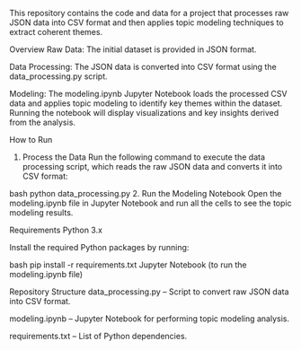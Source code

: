 This repository contains the code and data for a project that processes raw JSON data into CSV format and then applies topic modeling techniques to extract coherent themes.

Overview
Raw Data:
The initial dataset is provided in JSON format.

Data Processing:
The JSON data is converted into CSV format using the data_processing.py script.

Modeling:
The modeling.ipynb Jupyter Notebook loads the processed CSV data and applies topic modeling to identify key themes within the dataset. Running the notebook will display visualizations and key insights derived from the analysis.

How to Run
1. Process the Data
Run the following command to execute the data processing script, which reads the raw JSON data and converts it into CSV format:

bash
python data_processing.py
2. Run the Modeling Notebook
Open the modeling.ipynb file in Jupyter Notebook and run all the cells to see the topic modeling results.

Requirements
Python 3.x

Install the required Python packages by running:

bash
pip install -r requirements.txt
Jupyter Notebook (to run the modeling.ipynb file)

Repository Structure
data_processing.py – Script to convert raw JSON data into CSV format.

modeling.ipynb – Jupyter Notebook for performing topic modeling analysis.

requirements.txt – List of Python dependencies.